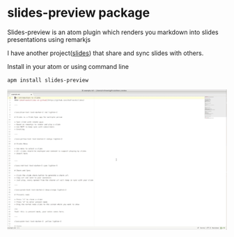 # slides-preview package

Slides-preview is an atom plugin which renders you markdown into slides presentations using remarkjs

I have another project([slides](http://github.com/shafreeck/slides)) that share and sync slides with others.

Install in your atom or using command line

```
apm install slides-preview
```


![screencast](resource/slides-preview-screencast.gif)
